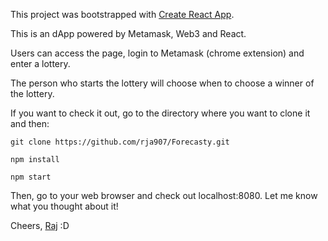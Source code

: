 This project was bootstrapped with [Create React App](https://github.com/facebookincubator/create-react-app).

This is an dApp powered by Metamask, Web3 and React.

Users can access the page, login to Metamask (chrome extension) and enter a lottery.

The person who starts the lottery will choose when to choose a winner of the lottery.

If you want to check it out, go to the directory where you want to clone it and then:

`git clone https://github.com/rja907/Forecasty.git`

`npm install`

`npm start`

Then, go to your web browser and check out localhost:8080.
Let me know what you thought about it!

Cheers,
[Raj](https://www.twitter.com/rja907)
:D
